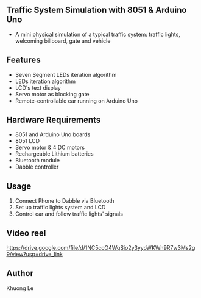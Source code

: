 ## Traffic System Simulation with 8051 & Arduino Uno

- A mini physical simulation of a typical traffic system: traffic lights, welcoming billboard, gate and vehicle


## Features

- Seven Segment LEDs iteration algorithm
- LEDs iteration algorithm
- LCD's text display
- Servo motor as blocking gate
- Remote-controllable car running on Arduino Uno


## Hardware Requirements

- 8051 and Arduino Uno boards
- 8051 LCD
- Servo motor & 4 DC motors
- Rechargeable Lithium batteries
- Bluetooth module
- Dabble controller


## Usage

1. Connect Phone to Dabble via Bluetooth
2. Set up traffic lights system and LCD
3. Control car and follow traffic lights' signals


## Video reel

https://drive.google.com/file/d/1NC5ccO4WqSio2y3yyoWKWn9R7w3Ms2g9/view?usp=drive_link


## Author

Khuong Le